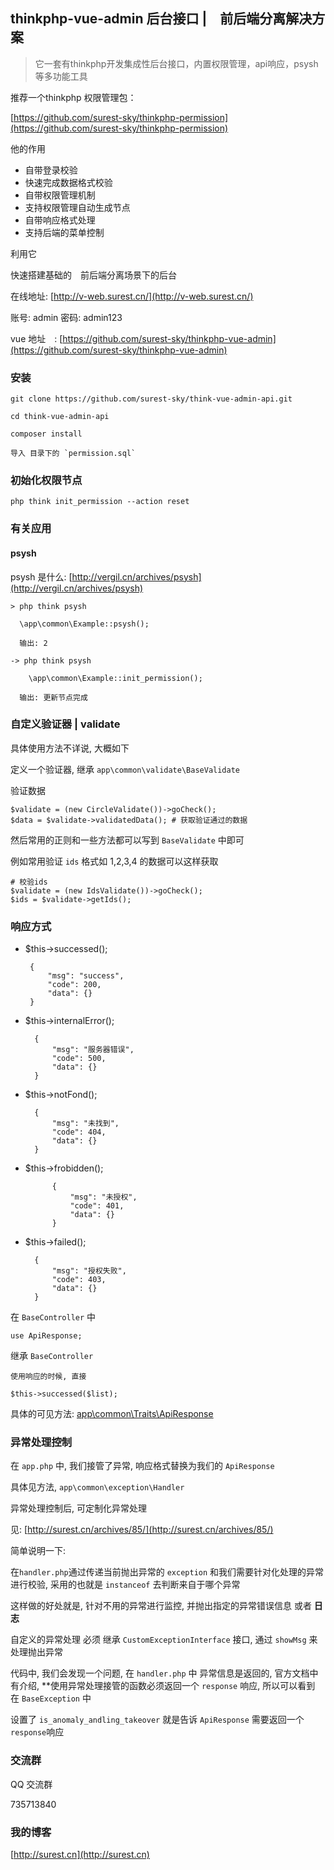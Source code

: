 ## thinkphp-vue-admin 后台接口 |　前后端分离解决方案

> 它一套有thinkphp开发集成性后台接口，内置权限管理，api响应，psysh等多功能工具

推荐一个thinkphp 权限管理包：

[https://github.com/surest-sky/thinkphp-permission](https://github.com/surest-sky/thinkphp-permission)

他的作用

- 自带登录校验
- 快速完成数据格式校验
- 自带权限管理机制
- 支持权限管理自动生成节点
- 自带响应格式处理
- 支持后端的菜单控制

利用它

快速搭建基础的　前后端分离场景下的后台

在线地址: [http://v-web.surest.cn/](http://v-web.surest.cn/)

账号: admin
密码: admin123

vue 地址　: [https://github.com/surest-sky/thinkphp-vue-admin](https://github.com/surest-sky/thinkphp-vue-admin)

### 安装

    git clone https://github.com/surest-sky/think-vue-admin-api.git
    
    cd think-vue-admin-api
    
    composer install
    
    导入 目录下的 `permission.sql`
    
### 初始化权限节点

    php think init_permission --action reset
    
### 有关应用

#### psysh

psysh 是什么: [http://vergil.cn/archives/psysh](http://vergil.cn/archives/psysh)

    > php think psysh
    
      \app\common\Example::psysh();
      
      输出: 2
      
    -> php think psysh
    
        \app\common\Example::init_permission();
        
      输出: 更新节点完成

### 自定义验证器 | validate

具体使用方法不详说, 大概如下
    
定义一个验证器, 继承  `app\common\validate\BaseValidate`
    
验证数据
    
    $validate = (new CircleValidate())->goCheck();
    $data = $validate->validatedData(); # 获取验证通过的数据
    
然后常用的正则和一些方法都可以写到 `BaseValidate` 中即可

例如常用验证 `ids` 格式如 1,2,3,4 的数据可以这样获取
    
    # 校验ids
    $validate = (new IdsValidate())->goCheck();
    $ids = $validate->getIds();
    

### 响应方式

- $this->successed(); 

       {
           "msg": "success",
           "code": 200,
           "data": {}
       }

- $this->internalError();

        {
            "msg": "服务器错误",
            "code": 500,
            "data": {}
        }

- $this->notFond();

        {
            "msg": "未找到",
            "code": 404,
            "data": {}
        }


- $this->frobidden();

            {
                "msg": "未授权",
                "code": 401,
                "data": {}
            }


- $this->failed();

        {
            "msg": "授权失败",
            "code": 403,
            "data": {}
        }
    
在 `BaseController` 中
    
    use ApiResponse;
    
继承  `BaseController`
    
    使用响应的时候, 直接
    
    $this->successed($list);
    
具体的可见方法: [app\common\Traits\ApiResponse](https://github.com/surest-sky/think-vue-admin-api/blob/master/application/common/Traits/ApiResponse.php)

### 异常处理控制
    
在 `app.php` 中, 我们接管了异常, 响应格式替换为我们的 `ApiResponse`

具体见方法, `app\common\exception\Handler`

异常处理控制后, 可定制化异常处理

见: [http://surest.cn/archives/85/](http://surest.cn/archives/85/) 


简单说明一下:

在`handler.php`通过传递当前抛出异常的 `exception` 和我们需要针对化处理的异常进行校验, 采用的也就是 `instanceof` 去判断来自于哪个异常

这样做的好处就是, 针对不用的异常进行监控, 并抛出指定的异常错误信息 或者 **日志** 

自定义的异常处理 必须 继承 `CustomExceptionInterface` 接口, 通过 `showMsg` 来处理抛出异常

代码中, 我们会发现一个问题, 在 `handler.php` 中 异常信息是返回的, 官方文档中有介绍, **使用异常处理接管的函数必须返回一个 `response` 响应, 所以可以看到 在 `BaseException` 中

设置了 `is_anomaly_andling_takeover` 就是告诉 `ApiResponse` 需要返回一个`response`响应



### 交流群

QQ 交流群

735713840

### 我的博客

[http://surest.cn](http://surest.cn)
